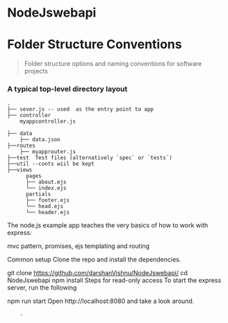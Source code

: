 # NodeJswebapi

Folder Structure Conventions
============================

> Folder structure options and naming conventions for software projects

### A typical top-level directory layout

    .
    ├── sever.js -- used  as the entry point to app              
    ├── controller 
        myappcontroller.js  
           
    ├── data                  
        ├── data.json
    ├──routes
        ├── myapprouter.js  
    ├──test  Test files (alternatively `spec` or `tests`)
    ├──util --conts wiil be kept
    ├──views                 
          pages
          ├── about.ejs
          └── index.ejs
          partials
          ├── footer.ejs
          └── head.ejs
          └── header.ejs
          

The node.js example app teaches the very basics of how to work with express:

mvc pattern,
promises,
ejs templating and
routing

Common setup
Clone the repo and install the dependencies.

git clone https://github.com/darshanVishnu/NodeJswebapi/
cd NodeJswebapi
npm install
Steps for read-only access
To start the express server, run the following

npm run start
Open http://localhost:8080 and take a look around.

    
        .

